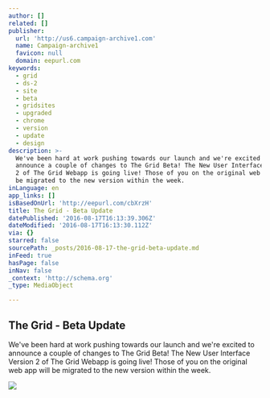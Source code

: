 ```yaml
---
author: []
related: []
publisher:
  url: 'http://us6.campaign-archive1.com'
  name: Campaign-archive1
  favicon: null
  domain: eepurl.com
keywords:
  - grid
  - ds-2
  - site
  - beta
  - gridsites
  - upgraded
  - chrome
  - version
  - update
  - design
description: >-
  We've been hard at work pushing towards our launch and we're excited to
  announce a couple of changes to The Grid Beta! The New User Interface Version
  2 of The Grid Webapp is going live! Those of you on the original web app will
  be migrated to the new version within the week.
inLanguage: en
app_links: []
isBasedOnUrl: 'http://eepurl.com/cbXrzH'
title: The Grid - Beta Update
datePublished: '2016-08-17T16:13:39.306Z'
dateModified: '2016-08-17T16:13:30.112Z'
via: {}
starred: false
sourcePath: _posts/2016-08-17-the-grid-beta-update.md
inFeed: true
hasPage: false
inNav: false
_context: 'http://schema.org'
_type: MediaObject

---
```

<article style=""><h1>The Grid - Beta Update</h1><p>We've been hard at work pushing towards our launch and we're excited to announce a couple of changes to The Grid Beta! The New User Interface Version 2 of The Grid Webapp is going live! Those of you on the original web app will be migrated to the new version within the week.</p><img src="https://gallery.mailchimp.com/e3e55c4321c915d4d6fb9f8f0/images/8f0d4f02-b05a-4238-a07a-cb439c0a5c26.jpg" /></article>